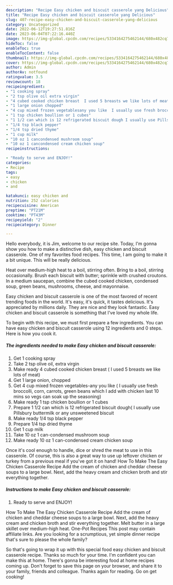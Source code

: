 ```yaml
---
description: "Recipe Easy chicken and biscuit casserole yang Delicious"
title: "Recipe Easy chicken and biscuit casserole yang Delicious"
slug: 407-recipe-easy-chicken-and-biscuit-casserole-yang-delicious
category: Uncategorized
date: 2022-06-12T19:27:51.816Z
date: 2023-06-04T07:22:16.440Z
image: https://img-global.cpcdn.com/recipes/5334164275462144/680x482cq70/easy-chicken-and-biscuit-casserole-recipe-main-photo.jpg
hideToc: false
enableToc: true
enableTocContent: false
thumbnail: https://img-global.cpcdn.com/recipes/5334164275462144/680x482cq70/easy-chicken-and-biscuit-casserole-recipe-main-photo.jpg
cover: https://img-global.cpcdn.com/recipes/5334164275462144/680x482cq70/easy-chicken-and-biscuit-casserole-recipe-main-photo.jpg
author: Admin
authorAv: notfound
ratingvalue: 3.5
reviewcount: 18
recipeingredient:
- "1 cooking spray"
- "2 tsp olive oil extra virgin"
- "4 cubed cooked chicken breast  I used 5 breasts we like lots of meat"
- "1 large onion chopped"
- "4 cup mixed frozen vegetablesany you like  I usually use fresh broccolli corn carrots green beans which I add with chicken last 10 mins so vegs can soak up the seasoning"
- "1 tsp chicken boullion or 1 cubes"
- "1 1/2 can which is 12 refrigerated biscuit dough I usually use Pillsbury buttermilk or any unsweetened biscuit"
- "1/4 tsp black pepper"
- "1/4 tsp dried thyme"
- "1 cup milk"
- "10 oz 1 cancondensed mushroom soup"
- "10 oz 1 cancondensed cream chicken soup"
recipeinstructions:

- "Ready to serve and ENJOY!"
categories:
- Recipe
tags:
- easy
- chicken
- and

katakunci: easy chicken and 
nutrition: 252 calories
recipecuisine: American
preptime: "PT21M"
cooktime: "PT43M"
recipeyield: "2"
recipecategory: Dinner

---
```



Hello everybody, it is Jim, welcome to our recipe site. Today, I'm gonna show you how to make a distinctive dish, easy chicken and biscuit casserole. One of my favorites food recipes. This time, I am going to make it a bit unique. This will be really delicious.

Heat over medium-high heat to a boil, stirring often. Bring to a boil, stirring occasionally. Brush each biscuit with butter; sprinkle with crushed croutons. In a medium saucepan, combine the cubed cooked chicken, condensed soup, green beans, mushrooms, cheese, and mayonnaise.

Easy chicken and biscuit casserole is one of the most favored of recent trending foods in the world. It's easy, it's quick, it tastes delicious. It's appreciated by millions daily. They are nice and they look fantastic. Easy chicken and biscuit casserole is something that I've loved my whole life.


To begin with this recipe, we must first prepare a few ingredients. You can have easy chicken and biscuit casserole using 12 ingredients and 0 steps. Here is how you cook it.

<!--inarticleads1-->

##### The ingredients needed to make Easy chicken and biscuit casserole:

1. Get 1 cooking spray
1. Take 2 tsp olive oil, extra virgin
1. Make ready 4 cubed cooked chicken breast ( I used 5 breasts we like lots of meat)
1. Get 1 large onion, chopped
1. Get 4 cup mixed frozen vegetables-any you like ( I usually use fresh broccolli, corn, carrots, green beans which I add with chicken last 10 mins so vegs can soak up the seasoning)
1. Make ready 1 tsp chicken boullion or 1 cubes
1. Prepare 1 1/2 can which is 12 refrigerated biscuit dough( I usually use Pillsbury buttermilk or any unsweetened biscuit
1. Make ready 1/4 tsp black pepper
1. Prepare 1/4 tsp dried thyme
1. Get 1 cup milk
1. Take 10 oz 1 can-condensed mushroom soup
1. Make ready 10 oz 1 can-condensed cream chicken soup


Once it&#39;s cool enough to handle, dice or shred the meat to use in this casserole. Of course, this is also a great way to use up leftover chicken or turkey from a previous meal if you&#39;ve got it on hand! How To Make The Easy Chicken Casserole Recipe Add the cream of chicken and cheddar cheese soups to a large bowl. Next, add the heavy cream and chicken broth and stir everything together. 

<!--inarticleads2-->

##### Instructions to make Easy chicken and biscuit casserole:


1. Ready to serve and ENJOY!

How To Make The Easy Chicken Casserole Recipe Add the cream of chicken and cheddar cheese soups to a large bowl. Next, add the heavy cream and chicken broth and stir everything together. Melt butter in a large skillet over medium-high heat. One-Pot Recipes This post may contain affiliate links. Are you looking for a scrumptious, yet simple dinner recipe that&#39;s sure to please the whole family? 

So that's going to wrap it up with this special food easy chicken and biscuit casserole recipe. Thanks so much for your time. I'm confident you can make this at home. There's gonna be interesting food at home recipes coming up. Don't forget to save this page on your browser, and share it to your family, friends and colleague. Thanks again for reading. Go on get cooking!
